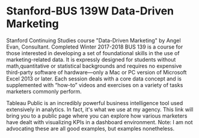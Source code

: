 # Stanford-BUS 139W Data-Driven Marketing
Stanford Continuing Studies course "Data-Driven Marketing" by Angel Evan, Consultant. Completed Winter 2017-2018 
BUS 139 is a course for those interested in developing a set of foundational skills in the use of marketing-related data. It is
expressly designed for students without math,quantitative or statistical backgrounds and requires no expensive third-party software
of hardware—only a Mac or PC version of Microsoft Excel 2013 or later. Each session deals with a core data concept and is
supplemented with “how-to” videos and exercises on a variety of tasks marketers commonly perform.

Tableau Public is an incredibly powerful business intelligence tool used extensively in analytics. In fact, it's what we use at my
agency. This link will bring you to a public page where you can explore how various marketers have dealt with visualizing KPIs in a
dashboard environment. Note: I am not advocating these are all good examples, but examples nonetheless.
